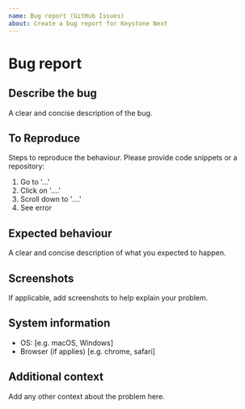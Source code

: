 ```yaml
---
name: Bug report (GitHub Issues)
about: Create a bug report for Keystone Next
---
```


# Bug report

## Describe the bug

A clear and concise description of the bug.

## To Reproduce

Steps to reproduce the behaviour. Please provide code snippets or a repository:

1. Go to '...'
2. Click on '....'
3. Scroll down to '....'
4. See error

## Expected behaviour

A clear and concise description of what you expected to happen.

## Screenshots

If applicable, add screenshots to help explain your problem.

## System information

- OS: [e.g. macOS, Windows]
- Browser (if applies) [e.g. chrome, safari]

## Additional context

Add any other context about the problem here.
